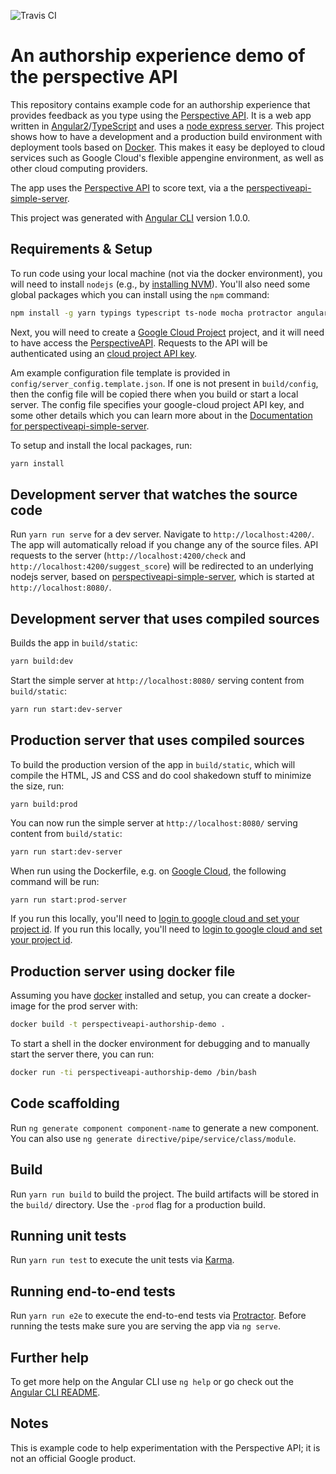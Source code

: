 ![Travis CI](https://travis-ci.org/conversationai/perspectiveapi-authorship-demo.svg?branch=master)

# An authorship experience demo of the perspective API

This repository contains example code for an authorship experience that provides feedback as you type using the [Perspective API](http://www.perspectiveapi.com/). It is a web app written in
[Angular2](https://angular.io/)/[TypeScript](https://www.typescriptlang.org/) and uses a [node express server](https://expressjs.com/). This project shows how to have a development and a production
build environment with deployment tools based on [Docker](https://www.docker.com/). This makes it easy be deployed to cloud services such as Google Cloud's flexible appengine environment, as well as other cloud computing providers.

The app uses the [Perspective API](http://www.perspectiveapi.com/) to score text, via a
the [perspectiveapi-simple-server](https://github.com/conversationai/perspectiveapi-simple-server).

This project was generated with [Angular CLI](https://github.com/angular/angular-cli) version 1.0.0.

## Requirements & Setup

To run code using your local machine (not via the docker
environment), you will need to install `nodejs` (e.g., by [installing NVM](https://github.com/creationix/nvm)). You'll also need some global packages which you can install using the `npm` command:

```bash
npm install -g yarn typings typescript ts-node mocha protractor angular-cli karma-cli
```

Next, you will need to create a
[Google Cloud Project](http://cloud.google.com) project, and it will need to have access the [PerspectiveAPI](https://www.perspectiveapi.com). Requests to the API will be authenticated using an [cloud project API key](https://support.google.com/cloud/answer/6158862?hl=en).

Am example configuration file template is provided in `config/server_config.template.json`. If one is not present in `build/config`, then the config file will be copied there when you build or start a local server. The config file specifies your google-cloud project API key, and some other details which you can learn more about in the [Documentation for perspectiveapi-simple-server](https://github.com/conversationai/perspectiveapi-simple-server/blob/master/README.md).

To setup and install the local packages, run:

```bash
yarn install
```

## Development server that watches the source code

Run `yarn run serve` for a dev server. Navigate to `http://localhost:4200/`.
The app will automatically reload if you change any of the source files.
API requests to the server (`http://localhost:4200/check` and
`http://localhost:4200/suggest_score`) will be redirected to an underlying nodejs server,
based on [perspectiveapi-simple-server](https://github.com/conversationai/perspectiveapi-simple-server),
which is started at `http://localhost:8080/`.

## Development server that uses compiled sources

Builds the app in `build/static`:

```bash
yarn build:dev
```

Start the simple server at `http://localhost:8080/` serving content from `build/static`:

```bash
yarn run start:dev-server
```

## Production server that uses compiled sources

To build the production version of the app in `build/static`, which will compile the HTML, JS and CSS
and do cool shakedown stuff to minimize the size, run:

```
yarn build:prod
```

You can now run the simple server at `http://localhost:8080/` serving content from `build/static`:

```bash
yarn run start:dev-server
```

When run using the Dockerfile, e.g. on [Google Cloud](https://cloud.google.com/sdk/gcloud/), the following command will be run:

```bash
yarn run start:prod-server
```

If you run this locally, you'll need to [login to google cloud and set your project id](https://cloud.google.com/sdk/docs/initializing).
If you run this locally, you'll need to [login to google cloud and set your project id](https://cloud.google.com/sdk/docs/initializing).

## Production server using docker file

Assuming you have [docker](https://www.docker.com/) installed and setup, you can create a docker-image for the prod server with:

```bash
docker build -t perspectiveapi-authorship-demo .
```

To start a shell in the docker environment for debugging and to manually start
the server there, you can run:

```bash
docker run -ti perspectiveapi-authorship-demo /bin/bash
```

## Code scaffolding

Run `ng generate component component-name` to generate a new component. You can also use `ng generate directive/pipe/service/class/module`.

## Build

Run `yarn run build` to build the project. The build artifacts will be stored in the `build/` directory. Use the `-prod` flag for a production build.

## Running unit tests

Run `yarn run test` to execute the unit tests via [Karma](https://karma-runner.github.io).

## Running end-to-end tests

Run `yarn run e2e` to execute the end-to-end tests via [Protractor](http://www.protractortest.org/).
Before running the tests make sure you are serving the app via `ng serve`.

## Further help

To get more help on the Angular CLI use `ng help` or go check out the [Angular CLI README](https://github.com/angular/angular-cli/blob/master/README.md).

## Notes

This is example code to help experimentation with the Perspective API; it is not an official Google product.
